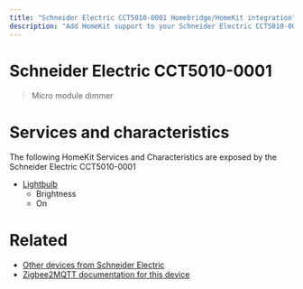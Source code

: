 ```yaml
---
title: "Schneider Electric CCT5010-0001 Homebridge/HomeKit integration"
description: "Add HomeKit support to your Schneider Electric CCT5010-0001, using Homebridge, Zigbee2MQTT and homebridge-z2m."
---
```

<!---
This file has been GENERATED using src/docgen/docgen.ts
DO NOT EDIT THIS FILE MANUALLY!
-->
# Schneider Electric CCT5010-0001
> Micro module dimmer


# Services and characteristics
The following HomeKit Services and Characteristics are exposed by
the Schneider Electric CCT5010-0001

* [Lightbulb](../../light.md)
  * Brightness
  * On


# Related
* [Other devices from Schneider Electric](../index.md#schneider_electric)
* [Zigbee2MQTT documentation for this device](https://www.zigbee2mqtt.io/devices/CCT5010-0001.html)